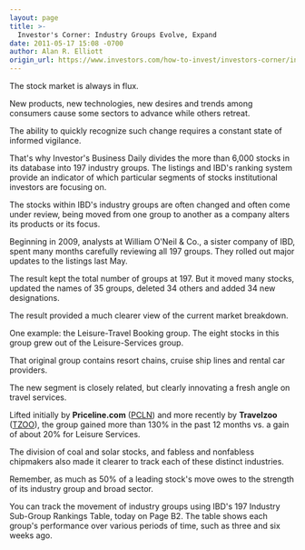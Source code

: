 ```yaml
---
layout: page
title: >-
  Investor's Corner: Industry Groups Evolve, Expand
date: 2011-05-17 15:08 -0700
author: Alan R. Elliott
origin_url: https://www.investors.com/how-to-invest/investors-corner/investors-corner-industry-groups-evolve-expand
---
```





The stock market is always in flux.

  

New products, new technologies, new desires and trends among consumers cause some sectors to advance while others retreat.

  

The ability to quickly recognize such change requires a constant state of informed vigilance.

  

That's why Investor's Business Daily divides the more than 6,000 stocks in its database into 197 industry groups. The listings and IBD's ranking system provide an indicator of which particular segments of stocks institutional investors are focusing on.

  

The stocks within IBD's industry groups are often changed and often come under review, being moved from one group to another as a company alters its products or its focus.

  

Beginning in 2009, analysts at William O'Neil & Co., a sister company of IBD, spent many months carefully reviewing all 197 groups. They rolled out major updates to the listings last May.

  

The result kept the total number of groups at 197. But it moved many stocks, updated the names of 35 groups, deleted 34 others and added 34 new designations.

  

The result provided a much clearer view of the current market breakdown.

  

One example: the Leisure-Travel Booking group. The eight stocks in this group grew out of the Leisure-Services group.

  

That original group contains resort chains, cruise ship lines and rental car providers.

  

The new segment is closely related, but clearly innovating a fresh angle on travel services.

  

Lifted initially by **Priceline.com** ([PCLN](https://research.investors.com/quote.aspx?symbol=PCLN)) and more recently by **Travelzoo** ([TZOO](https://research.investors.com/quote.aspx?symbol=TZOO)), the group gained more than 130% in the past 12 months vs. a gain of about 20% for Leisure Services.

  

The division of coal and solar stocks, and fabless and nonfabless chipmakers also made it clearer to track each of these distinct industries.

  

Remember, as much as 50% of a leading stock's move owes to the strength of its industry group and broad sector.

  

You can track the movement of industry groups using IBD's 197 Industry Sub-Group Rankings Table, today on Page B2. The table shows each group's performance over various periods of time, such as three and six weeks ago.




